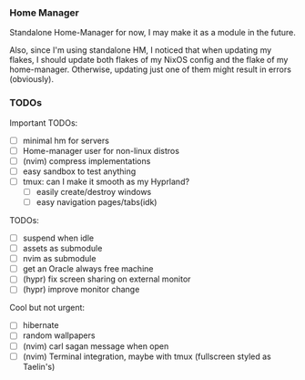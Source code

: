 ### Home Manager

Standalone Home-Manager for now, I may make it as a module in the future.

Also, since I'm using standalone HM, I noticed that when updating my flakes, I should update both flakes
of my NixOS config and the flake of my home-manager. Otherwise, updating just one of them might result in errors
(obviously).

### TODOs

Important TODOs:

- [ ] minimal hm for servers
- [ ] Home-manager user for non-linux distros
- [ ] (nvim) compress implementations
- [ ] easy sandbox to test anything
- [ ] tmux: can I make it smooth as my Hyprland?
  - [ ] easily create/destroy windows
  - [ ] easy navigation pages/tabs(idk)

TODOs:

- [ ] suspend when idle
- [ ] assets as submodule
- [ ] nvim as submodule
- [ ] get an Oracle always free machine
- [ ] (hypr) fix screen sharing on external monitor
- [ ] (hypr) improve monitor change

Cool but not urgent:

- [ ] hibernate
- [ ] random wallpapers
- [ ] (nvim) carl sagan message when open
- [ ] (nvim) Terminal integration, maybe with tmux (fullscreen styled as Taelin's)

